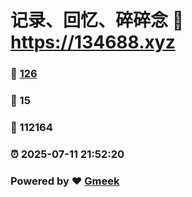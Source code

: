 # 记录、回忆、碎碎念 :link: https://134688.xyz 
### :page_facing_up: [126](https://134688.xyz/tag.html) 
### :speech_balloon: 15 
### :hibiscus: 112164 
### :alarm_clock: 2025-07-11 21:52:20 
### Powered by :heart: [Gmeek](https://github.com/Meekdai/Gmeek)
